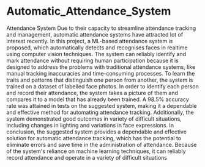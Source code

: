 # Automatic_Attendance_System
Attendance System
Due to their capacity to streamline attendance tracking and 
management, automatic attendance systems have attracted lot of 
interest recently. In this project, a ML-based attendance system is 
proposed, which automatically detects and recognises faces in 
realtime using computer vision techniques.
The system can reliably identify and mark attendance without 
requiring human participation because it is designed to address the 
problems with traditional attendance systems, like manual tracking 
inaccuracies and time-consuming processes. To learn the traits and 
patterns that distinguish one person from another, the system is 
trained on a dataset of labelled face photos. In order to identify each 
person and record their attendance, the system takes a picture of 
them and compares it to a model that has already been trained.
A 98.5% accuracy rate was attained in tests on the suggested 
system, making it a dependable and effective method for 
automating attendance tracking. Additionally, the system 
demonstrated good outcomes in variety of difficult situations, 
including changes in lighting and variations in face expressions.
In conclusion, the suggested system provides a dependable and 
effective solution for automatic attendance tracking, which has the 
potential to eliminate errors and save time in the administration of 
attendance. Because of the system's reliance on machine learning 
techniques, it can reliably record attendance and operate in a variety 
of difficult situations
